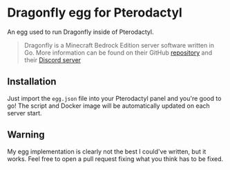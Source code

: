 # Dragonfly egg for Pterodactyl

An egg used to run Dragonfly inside of Pterodactyl.

> Dragonfly is a Minecraft Bedrock Edition server software written in Go. More information can be found on their GitHub [repository](https://github.com/df-mc/dragonfly) and their [Discord server](https://discord.gg/U4kFWHhTNR)

## Installation

Just import the `egg.json` file into your Pterodactyl panel and you're good to go! The script and Docker image will be automatically updated on each server start.

## Warning

My egg implementation is clearly not the best I could've written, but it works. Feel free to open a pull request fixing what you think has to be fixed.
